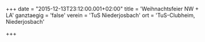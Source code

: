 +++
date = "2015-12-13T23:12:00.001+02:00"
title = 'Weihnachtsfeier NW + LA'
ganztaegig = 'false'
verein = 'TuS Niederjosbach'
ort = 'TuS-Clubheim, Niederjosbach'

+++

      